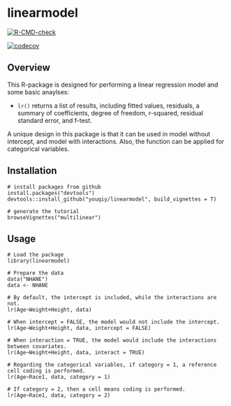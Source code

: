 # linearmodel

<!-- badges: start -->
[![R-CMD-check](https://github.com/youqiy/linearmodel/workflows/R-CMD-check/badge.svg)](https://github.com/youqiy/linearmodel/actions)
<!-- badges: end -->

<!-- badges: start -->
[![codecov](https://codecov.io/gh/youqiy/linearmodel/branch/main/graph/badge.svg?token=7MSQX0TW9U)](https://codecov.io/gh/youqiy/linearmodel)
<!-- badges: end -->

## Overview
This R-package is designed for performing a linear regression model and some
basic anaylses:

* `lr()` returns a list of results, including fitted values, residuals, a
summary of coefficients, degree of freedom, r-squared, residual standard error,
and f-test.

A unique design in this package is that it can be used in model without 
intercept, and model with interactions. Also, the function can be applied for categorical variables.

## Installation
```
# install packages from github
install.packages("devtools")
devtools::install_github("youqiy/linearmodel", build_vignettes = T)

# generate the tutorial
browseVignettes("multilinear") 
```

## Usage
```
# Load the package
library(linearmodel)

# Prepare the data
data("NHANE")
data <- NHANE

# By default, the intercept is included, while the interactions are not.
lr(Age~Weight+Height, data)

# When intercept = FALSE, the model would not include the intercept.
lr(Age~Weight+Height, data, intercept = FALSE)

# When interaction = TRUE, the model would include the interactions between covariates.
lr(Age~Weight+Height, data, interact = TRUE)

# Regarding the categorical variables, if category = 1, a reference cell coding is performed.
lr(Age~Race1, data, category = 1)

# If category = 2, then a cell means coding is performed.
lr(Age~Race1, data, category = 2)
```

